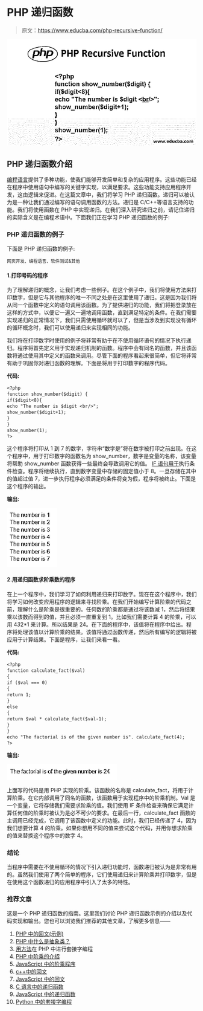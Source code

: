 # PHP 递归函数

> 原文：<https://www.educba.com/php-recursive-function/>

![PHP Recursive Function](img/929e87e5982b82ed9452ab08a2194977.png)



## PHP 递归函数介绍

[编程语言](https://www.educba.com/what-is-a-programming-language/)提供了多种功能，使我们能够开发简单和复杂的应用程序。这些功能已经在程序中使用语句中编写的关键字实现，以满足要求。这些功能支持应用程序开发，这由逻辑来促进。在这篇文章中，我们将学习 PHP 递归函数。递归可以被认为是一种让我们通过编写的语句调用函数的方法。递归是 C/C++等语言支持的功能。我们将使用函数在 PHP 中实现递归。在我们深入研究递归之前，请记住递归的实际含义是在编程术语中。下面我们正在学习 PHP 递归函数的例子:

### PHP 递归函数的例子

下面是 PHP 递归函数的例子:

<small>网页开发、编程语言、软件测试&其他</small>

#### 1.打印号码的程序

为了理解递归的概念，让我们考虑一些例子。在这个例子中，我们将使用方法来打印数字，但是它与其他程序的唯一不同之处是在这里使用了递归。这是因为我们将从同一个函数中定义的语句调用该函数。为了提供递归的功能，我们将把登录放在这样的方式中，以便它一遍又一遍地调用函数，直到满足特定的条件。在我们需要实现递归的正常情况下，我们只需使用循环就可以了，但是当涉及到实现没有循环的循环概念时，我们可以使用递归来实现相同的功能。

我们将在打印数字时使用的例子将非常有助于在不使用循环语句的情况下执行递归。程序将首先定义用于实现递归机制的函数。程序中会有同名的函数，并且该函数将通过使用其中定义的函数来调用。尽管下面的程序看起来很简单，但它将非常有助于巩固你对递归函数的理解。下面是将用于打印数字的程序代码。

**代码:**

```
<?php
function show_number($digit) {
if($digit<8){
echo "The number is $digit <br/>";
show_number($digit+1);
}
}
show_number(1);
?>
```

这个程序将打印从 1 到 7 的数字，字符串“数字是”将在数字被打印之前出现。在这个程序中，用于打印数字的函数名为 show_number，数字是变量的名称，该变量将帮助 show_number 函数获得一些最终会导致调用它的值。 [IF 语句用于](https://www.educba.com/if-statement-in-python/)执行条件检查。程序将继续执行，直到数字变量中存储的固定值小于 8。一旦存储在其中的值超过值 7，进一步执行程序必须满足的条件将变为假，程序将被终止。下面是这个程序的输出。

**输出:**

![PHP Recursive Function Example 1](img/1ea5a89493748385e626d3dcab48d8f5.png)



#### 2.用递归函数求阶乘数的程序

在上一个程序中，我们学习了如何利用递归来打印数字。现在在这个程序中，我们将学习如何改变应用程序的逻辑来寻找阶乘。在我们开始编写计算阶乘的代码之前，理解什么是阶乘是很重要的。任何数的阶乘都是通过将该数减 1，然后将结果乘以该数而得到的值，并且必须一直重复到 1。比如我们需要计算 4 的阶乘，可以用 4*3*2*1 来计算。所以结果是 24。在下面的程序中，该值将在程序中给出。程序将处理该值以计算阶乘的结果。该值将通过函数传递，然后所有编写的逻辑将被应用于计算结果。下面是程序，让我们来看一看。

**代码:**

```
<?php
function calculate_fact($val)
{
if ($val === 0)
{
return 1;
}
else
{
return $val * calculate_fact($val-1);
}
}
echo "The factorial is of the given number is". calculate_fact(4);
?>
```

**输出:**

![PHP Recursive Function Example 2](img/725823b9470964b46086e2494012574e.png)



上面写的代码是用 PHP 实现的阶乘。该函数的名称是 calculate_fact，将用于计算阶乘。在它内部调用了同名的函数，该函数用于实现程序中的阶乘机制。Val 是一个变量，它将存储我们需要求阶乘的值。我们使用 IF 条件检查来确保它满足计算任何值的阶乘时被认为是必不可少的要求。在最后一行，calculate_fact 函数的主调用已经完成，它调用了该函数中定义的功能。此时，我们已经传递了 4，因为我们想要计算 4 的阶乘。如果你想用不同的值来尝试这个代码，并用你想求阶乘的值来替换这个程序中的数字 4。

### 结论

当程序中需要在不使用循环的情况下引入递归功能时，函数递归被认为是非常有用的。虽然我们使用了两个简单的程序，它们使用递归来计算阶乘并打印数字，但是在使用这个函数递归的应用程序中引入了太多的特性。

### 推荐文章

这是一个 PHP 递归函数的指南。这里我们讨论 PHP 递归函数示例的介绍以及代码实现和输出。您也可以浏览我们推荐的其他文章，了解更多信息——

1.  [PHP 中的回文(示例)](https://www.educba.com/palindrome-in-php/)
2.  [PHP 中什么是抽象类？](https://www.educba.com/abstract-class-in-php/)
3.  [用方法](https://www.educba.com/socket-programming-in-php/)在 PHP 中进行套接字编程
4.  [PHP 中阶乘的介绍](https://www.educba.com/factorial-in-php/)
5.  [JavaScript 中的阶乘程序](https://www.educba.com/factorial-program-in-javascript/)
6.  [c++中的回文](https://www.educba.com/palindrome-in-c-plus-plus/)
7.  [JavaScript 中的回文](https://www.educba.com/palindrome-in-javascript/)
8.  [C 语言中的递归函数](https://www.educba.com/recursive-function-in-c/)
9.  [JavaScript 中的递归函数](https://www.educba.com/recursive-function-in-javascript/)
10.  [Python 中的套接字编程](https://www.educba.com/socket-programming-in-python/)





